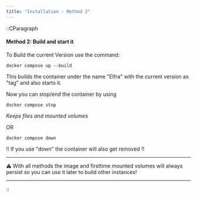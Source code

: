 ```yaml
---
title: "Installation - Method 2"
---
```


::CParagraph

#### Method 2: Build and start it

To Build the current Version use the command:

`docker compose up --build`

This builds the container under the name "Elfra" with the current version as "tag" and also starts it.

Now you can stop/end the container by using

`docker compose stop`

_Keeps files and mounted volumes_

OR

`docker compose down`

!! If you use "down" the container will also get removed !!

---

⚠️ With all methods the image and firsttime mounted volumes will always persist so you can use it later to build other instances!

---

::
